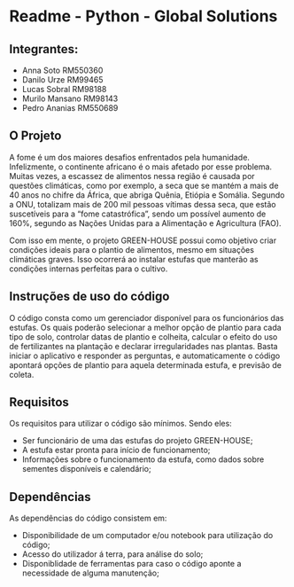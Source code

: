 # Readme - Python - Global Solutions #

## Integrantes:

- Anna Soto RM550360
- Danilo Urze RM99465
- Lucas Sobral RM98188
- Murilo Mansano RM98143
- Pedro Ananias RM550689

## O Projeto

A fome é um dos maiores desafios enfrentados pela humanidade. Infelizmente, o continente africano é o mais afetado por esse problema. Muitas vezes, a escassez de alimentos nessa região é causada por questões climáticas, como por exemplo, a seca que se mantém a mais de 40 anos no chifre da África, que abriga Quênia, Etiópia e Somália. Segundo a ONU, totalizam mais de 200 mil pessoas vítimas dessa seca, que estão suscetíveis para a “fome catastrófica”, sendo um possível aumento de 160%, segundo as Nações Unidas para a Alimentação e Agricultura (FAO).

Com isso em mente, o projeto GREEN-HOUSE possui como objetivo criar condições ideais para o plantio de alimentos, mesmo em situações climáticas graves. Isso ocorrerá ao instalar estufas que manterão as condições internas perfeitas para o cultivo.

## Instruções de uso do código

O código consta como um gerenciador disponível para os funcionários das estufas. Os quais poderão selecionar a melhor opção de plantio para cada tipo de solo, controlar datas de plantio e colheita, calcular o efeito do uso de fertilizantes na plantação e declarar irregularidades nas plantas.
Basta iniciar o aplicativo e responder as perguntas, e automaticamente o código apontará opções de plantio para aquela determinada estufa, e previsão de coleta.

## Requisitos

Os requisitos para utilizar o código são mínimos. Sendo eles:

- Ser funcionário de uma das estufas do projeto GREEN-HOUSE;
- A estufa estar pronta para início de funcionamento;
- Informações sobre o funcionamento da estufa, como dados sobre sementes disponíveis e calendário;

## Dependências

As dependências do código consistem em:

- Disponibilidade de um computador e/ou notebook para utilização do código;
- Acesso do utilizador á terra, para análise do solo;
- Disponiblidade de ferramentas para caso o código aponte a necessidade de alguma manutenção;

